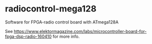 # radiocontrol-mega128
Software for FPGA-radio control board with ATmega128A

See https://www.elektormagazine.com/labs/microcontroller-board-for-fpga-dsp-radio-160410 for more info.
